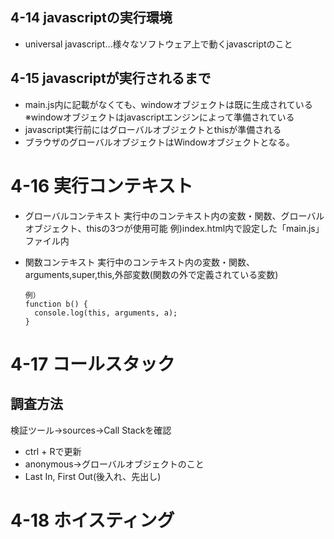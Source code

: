 ## 4-14 javascriptの実行環境
- universal javascript…様々なソフトウェア上で動くjavascriptのこと

## 4-15 javascriptが実行されるまで
- main.js内に記載がなくても、windowオブジェクトは既に生成されている
  ※windowオブジェクトはjavascriptエンジンによって準備されている
- javascript実行前にはグローバルオブジェクトとthisが準備される
- ブラウザのグローバルオブジェクトはWindowオブジェクトとなる。

# 4-16 実行コンテキスト

- グローバルコンテキスト
  実行中のコンテキスト内の変数・関数、グローバルオブジェクト、thisの3つが使用可能
  例)index.html内で設定した「main.js」ファイル内

- 関数コンテキスト
  実行中のコンテキスト内の変数・関数、arguments,super,this,外部変数(関数の外で定義されている変数)
  
      例）
      function b() {
        console.log(this, arguments, a);
      }

# 4-17 コールスタック 
## 調査方法
検証ツール→sources→Call Stackを確認
- ctrl + Rで更新
- anonymous→グローバルオブジェクトのこと
- Last In, First Out(後入れ、先出し)

# 4-18 ホイスティング
